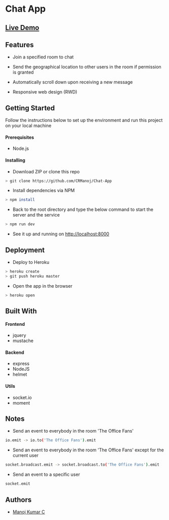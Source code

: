 # Chat App

## [Live Demo](https://cr-chat-app.herokuapp.com/)

## Features

* Join a specified room to chat

* Send the geographical location to other users in the room if permission is granted

* Automatically scroll down upon receiving a new message

* Responsive web design (RWD)

## Getting Started

Follow the instructions below to set up the environment and run this project on your local machine

#### Prerequisites

* Node.js

#### Installing

* Download ZIP or clone this repo
```bash
> git clone https://github.com/CRManoj/Chat-App
```
* Install dependencies via NPM
```bash
> npm install
```
* Back to the root directory and type the below command to start the server and the service
```bash
> npm run dev
```
* See it up and running on [http://localhost:8000](http://localhost:8000)

## Deployment

* Deploy to Heroku
```bash
> heroku create
> git push heroku master
```
* Open the app in the browser
```bash
> heroku open
```
## Built With

#### Frontend
* jquery
* mustache

#### Backend
* express
* NodeJS
* helmet

#### Utils
* socket.io
* moment

## Notes

* Send an event to everybody in the room 'The Office Fans'
```bash
io.emit -> io.to('The Office Fans').emit
```
* Send an event to everybody in the room 'The Office Fans' except for the current user
```bash
socket.broadcast.emit -> socket.broadcast.to('The Office Fans').emit
```
* Send an event to a specific user
```bash
socket.emit
```
## Authors
* [Manoj Kumar C](https://github.com/CRManoj)
